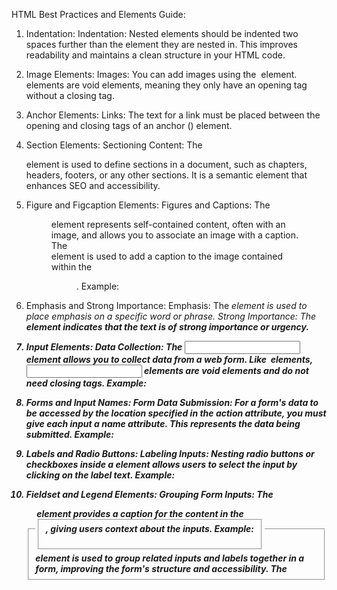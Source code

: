 HTML Best Practices and Elements Guide:

1. Indentation:
Indentation: Nested elements should be indented two spaces further than the element they are nested in. This improves readability and maintains a clean structure in your HTML code.

2. Image Elements:
Images: You can add images using the <img> element. <img> elements are void elements, meaning they only have an opening tag without a closing tag.

3. Anchor Elements:
Links: The text for a link must be placed between the opening and closing tags of an anchor (<a>) element.

4. Section Elements:
Sectioning Content: The <section> element is used to define sections in a document, such as chapters, headers, footers, or any other sections. It is a semantic element that enhances SEO and accessibility.

5. Figure and Figcaption Elements:
Figures and Captions: The <figure> element represents self-contained content, often with an image, and allows you to associate an image with a caption. The <figcaption> element is used to add a caption to the image contained within the <figure>. Example:

6. Emphasis and Strong Importance:
Emphasis: The <em> element is used to place emphasis on a specific word or phrase.
Strong Importance: The <strong> element indicates that the text is of strong importance or urgency.

7. Input Elements:
Data Collection: The <input> element allows you to collect data from a web form. Like <img> elements, <input> elements are void elements and do not need closing tags. Example:

8. Forms and Input Names:
Form Data Submission: For a form's data to be accessed by the location specified in the action attribute, you must give each input a name attribute. This represents the data being submitted. Example:

9. Labels and Radio Buttons:
Labeling Inputs: Nesting radio buttons or checkboxes inside a <label> element allows users to select the input by clicking on the label text. Example:

10. Fieldset and Legend Elements:
Grouping Form Inputs: The <fieldset> element is used to group related inputs and labels together in a form, improving the form's structure and accessibility. The <legend> element provides a caption for the content in the <fieldset>, giving users context about the inputs. Example:

